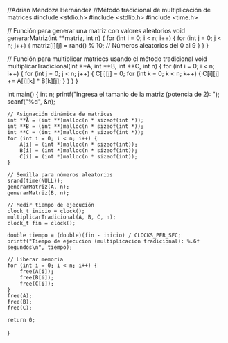 //Adrian Mendoza Hernández
//Método tradicional de multiplicación de matrices
#include <stdio.h>
#include <stdlib.h>
#include <time.h>

// Función para generar una matriz con valores aleatorios
void generarMatriz(int **matriz, int n) {
    for (int i = 0; i < n; i++) {
        for (int j = 0; j < n; j++) {
            matriz[i][j] = rand() % 10;  // Números aleatorios del 0 al 9
        }
    }
}

// Función para multiplicar matrices usando el método tradicional
void multiplicarTradicional(int **A, int **B, int **C, int n) {
    for (int i = 0; i < n; i++) {
        for (int j = 0; j < n; j++) {
            C[i][j] = 0;
            for (int k = 0; k < n; k++) {
                C[i][j] += A[i][k] * B[k][j];
            }
        }
    }
}

int main() {
    int n;
    printf("Ingresa el tamanio de la matriz (potencia de 2): ");
    scanf("%d", &n);

    // Asignación dinámica de matrices
    int **A = (int **)malloc(n * sizeof(int *));
    int **B = (int **)malloc(n * sizeof(int *));
    int **C = (int **)malloc(n * sizeof(int *));
    for (int i = 0; i < n; i++) {
        A[i] = (int *)malloc(n * sizeof(int));
        B[i] = (int *)malloc(n * sizeof(int));
        C[i] = (int *)malloc(n * sizeof(int));
    }

    // Semilla para números aleatorios
    srand(time(NULL));
    generarMatriz(A, n);
    generarMatriz(B, n);

    // Medir tiempo de ejecución
    clock_t inicio = clock();
    multiplicarTradicional(A, B, C, n);
    clock_t fin = clock();

    double tiempo = (double)(fin - inicio) / CLOCKS_PER_SEC;
    printf("Tiempo de ejecucion (multiplicacion tradicional): %.6f segundos\n", tiempo);

    // Liberar memoria
    for (int i = 0; i < n; i++) {
        free(A[i]);
        free(B[i]);
        free(C[i]);
    }
    free(A);
    free(B);
    free(C);

    return 0;
}
